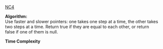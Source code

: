 [NC4](https://www.nowcoder.com/practice/650474f313294468a4ded3ce0f7898b9?tpId=188&tqId=38026&rp=1&ru=%2Factivity%2Foj&qru=%2Fta%2Fjob-code-high-week%2Fquestion-ranking&tab=answerKey)

**Algorithm:** <br />
Use faster and slower pointers: one takes one step at a time, the other takes two steps at a time. Return true if they are equal to each other, or return false if one of them is null. <br />


**Time Complexity** <br />
